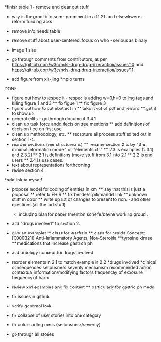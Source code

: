 
*finish table 1 - remove and clear out stuff
* why is the grant info some prominent in a.1.1.21. and elsewhwere. -
  reform funding acks
* remove info needs table
* remove stuff about user-centered. focus on who - serious as binary
* image 1 size


* go through comments from contributors, as per
  https://github.com/w3c/hcls-drug-drug-interaction/issues/10 and
  https://github.com/w3c/hcls-drug-drug-interaction/issues/11.

* add figure from xia-jing
*mpio terms



DONE
* figure out how to respec it - respec is adding w=0,h=0 to img tags
 and killing figure 1 and 3
** fix figue 1
**  fix figure 3
* figure out how to put abstract in
** take it out of pdf and reword
** get it to show up
* general edits - go through document
  3.4.1 
*  clean up task force andd decision tree mentions
** add definitions of decision tree on first use 
*  clean up methodology, etc.
** recapture all process stuff edited out in section 1-4.
* reorder sections (see structure.md)
** rename  section 2 to by "the minimal information model" or "elements of.."
** 2.3 is examples (2.3.1) and 2.3.2)
** 2.1 is definitions (move stuff from 3.1 into 2.1
** 2.2 is end users
** 2.4 is use cases.
*  text about representations forthcoming
*  revise section 4

*add link to myself
*  propose model for coding of entities in xml
** say that this is just a proposal
** refer to FHIR
** fix bende/srpiti/mandel link 
** unknown stuff in color
** write up list of changes to present to rich. - and other questions
    (all the tbd stuff)
    - including plan for paper (mention scheife/payne working group).
*  add "drugs involved" to section 2.
* give an examplet
** class for warfrain
** class for nsaids
   Concept: [C0003211]  Anti-Inflammatory Agents, Non-Steroida
**tyrosine kinase
** medications that increase gastrich ph

* add ontology concept for drugs involved
* reorder elements in 2.1 to match example in 2.2
  *drugs involved
  *clinical consequences
  seriousness
  severity
  mechanism
 recommended action
 contextual information/modifying factors 
 frequencey of exposure
 frequency of harm
* review xml examples and fix content
** particularly for gastric ph meds
* fix issues in github
* verify generaal look
- fix collapse of user stories into one category
* fix color coding mess (seriousness/severity)
- go through all stories


